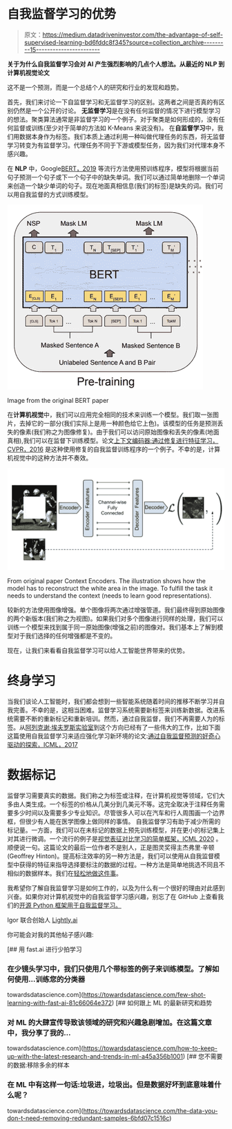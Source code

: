# 自我监督学习的优势

> 原文：<https://medium.datadriveninvestor.com/the-advantage-of-self-supervised-learning-bd6fddc8f345?source=collection_archive---------15----------------------->

**关于为什么自我监督学习会对 AI 产生强烈影响的几点个人想法。从最近的 NLP 到计算机视觉论文**

这不是一个预测，而是一个总结个人的研究和行业的发现和趋势。

首先，我们来讨论一下自监督学习和无监督学习的区别。这两者之间是否真的有区别仍然是一个公开的讨论。
**无监督学习**是在没有任何监督的情况下进行模型学习的想法。聚类算法通常是非监督学习的一个例子。对于聚类是如何形成的，没有任何监督或训练(至少对于简单的方法如 K-Means 来说没有)。
在**自监督学习**中，我们用数据本身作为标签。我们本质上通过利用一种叫做代理任务的东西，将无监督学习转变为有监督学习。代理任务不同于下游或模型任务，因为我们对代理本身不感兴趣。

在 **NLP** 中，Google[BERT，2019](https://arxiv.org/pdf/1810.04805.pdf) 等流行方法使用预训练程序，模型将根据当前句子预测一个句子或下一个句子中的缺失单词。我们可以通过简单地删除一个单词来创造一个缺少单词的句子。现在地面真相信息(我们的标签)是缺失的词。我们可以用自我监督的方式训练模型。

![](img/58a311c55707bfc7f56bee137e644a7d.png)

Image from the original BERT paper

在**计算机视觉**中，我们可以应用完全相同的技术来训练一个模型。我们取一张图片，去掉它的一部分(我们实际上是用一种颜色给它上色)。该模型的任务是预测丢失的像素(我们称之为图像修复)。由于我们可以访问原始图像和丢失的像素(地面真相),我们可以在监督下训练模型。论文[上下文编码器:通过修复进行特征学习，CVPR，2016](https://openaccess.thecvf.com/content_cvpr_2016/papers/Pathak_Context_Encoders_Feature_CVPR_2016_paper.pdf) 是这种使用修复的自我监督训练程序的一个例子。不幸的是，计算机视觉中的这种方法并不奏效。

![](img/0f234a631e977afb321ea6d8e4d1543f.png)

From original paper Context Encoders. The illustration shows how the model has to reconstruct the white area in the image. To fulfill the task it needs to understand the context (needs to learn good representations).

较新的方法使用图像增强。单个图像将两次通过增强管道。我们最终得到原始图像的两个新版本(我们称之为视图)。如果我们对多个图像进行同样的处理，我们可以训练一个模型来找到属于同一原始图像(增强之前)的图像对。我们基本上了解到模型对于我们选择的任何增强都是不变的。

现在，让我们来看看自我监督学习可以给人工智能世界带来的优势。

# 终身学习

当我们谈论人工智能时，我们都会想到一些智能系统随着时间的推移不断学习并自我完善。不幸的是，这相当困难。监督学习系统需要新标签来训练新数据。改进系统需要不断的重新标记和重新培训。然而，通过自我监督，我们不再需要人为的标签。从[阿列克谢·埃夫罗斯实验室](http://people.eecs.berkeley.edu/~efros/)到这个方向已经有了一些伟大的工作，比如下面这篇使用自我监督学习来适应强化学习新环境的论文:[通过自我监督预测的好奇心驱动的探索，ICML，2017](https://arxiv.org/pdf/1705.05363.pdf)

# 数据标记

监督学习需要真实的数据。我们称之为标签或注释，在计算机视觉等领域，它们大多由人类生成。一个标签的价格从几美分到几美元不等。这完全取决于注释任务需要多少时间以及需要多少专业知识。尽管很多人可以在汽车和行人周围画一个边界框，但很少有人能在医学图像上做同样的事情。
自我监督学习有助于减少所需的标记量。一方面，我们可以在未标记的数据上预先训练模型，并在更小的标记集上对其进行微调。一个流行的例子是[视觉表征对比学习的简单框架，ICML 2020](https://arxiv.org/pdf/2002.05709.pdf) 。顺便说一句。这篇论文的最后一位作者不是别人，正是图灵奖得主杰弗里·辛顿(Geoffrey Hinton)。提高标注效率的另一种方法是，我们可以使用从自我监督模型中获得的特征来指导选择要标注的数据的过程。一种方法是简单地挑选不同且不相似的数据样本。我们在[轻松地做这件事](http://lightly.ai/)。

我希望你了解自我监督学习是如何工作的，以及为什么有一个很好的理由对此感到兴奋。如果你对计算机视觉中的自我监督学习感兴趣，别忘了在 GitHub 上查看我们的[开源 Python 框架用于自我监督学习。](https://github.com/lightly-ai/lightly)

Igor 联合创始人
[Lightly.ai](https://lightly.ai/)

你可能会对我的其他帖子感兴趣:

[](https://towardsdatascience.com/few-shot-learning-with-fast-ai-81c66064e372) [## 用 fast.ai 进行少拍学习

### 在少镜头学习中，我们只使用几个带标签的例子来训练模型。了解如何使用…训练您的分类器

towardsdatascience.com](https://towardsdatascience.com/few-shot-learning-with-fast-ai-81c66064e372) [](https://towardsdatascience.com/how-to-keep-up-with-the-latest-research-and-trends-in-ml-a45a356b1001) [## 如何跟上 ML 的最新研究和趋势

### 对 ML 的大肆宣传导致该领域的研究和兴趣急剧增加。在这篇文章中，我分享了我的…

towardsdatascience.com](https://towardsdatascience.com/how-to-keep-up-with-the-latest-research-and-trends-in-ml-a45a356b1001) [](https://towardsdatascience.com/the-data-you-don-t-need-removing-redundant-samples-6bfd07c1516c) [## 您不需要的数据:移除多余的样本

### 在 ML 中有这样一句话:垃圾进，垃圾出。但是数据好坏到底意味着什么呢？

towardsdatascience.com](https://towardsdatascience.com/the-data-you-don-t-need-removing-redundant-samples-6bfd07c1516c)